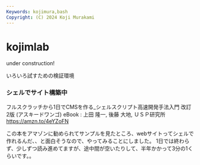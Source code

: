 ```yaml
---
Keywords: kojimura,bash
Copyright: (C) 2024 Koji Murakami
---
```


# kojimlab


under construction!

いろいろ試すための検証環境

### シェルでサイト構築中

フルスクラッチから1日でCMSを作る_シェルスクリプト高速開発手法入門 改訂2版 (アスキードワンゴ) eBook : 上田 隆一, 後藤 大地, ＵＳＰ研究所
https://amzn.to/4eYZoFN

この本をアマゾンに勧められてサンプルを見たところ、webサイトってシェルで作れるんだ、、と面白そうなので、やってみることにしました。
1日では終わらず、少しずつ読み進めてますが、途中間が空いたりして、半年かかって3分の1くらいです。。
